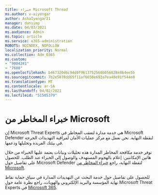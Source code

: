 ```yaml
---
title: خبراء Microsoft Thread
ms.author: v-aiyengar
author: AshaIyengar21
manager: dansimp
ms.date: 04/03/2021
ms.audience: Admin
ms.topic: article
ms.service: o365-administration
ROBOTS: NOINDEX, NOFOLLOW
localization_priority: Normal
ms.collection: Adm_O365
ms.custom:
- "9004241"
- "7600"
ms.openlocfilehash: b467320d6c9dd0f9613752560b056028e864ee5b
ms.sourcegitcommit: 7b2e5078dd65f11af6650e692a7ea48e91f544e0
ms.translationtype: MT
ms.contentlocale: ar-SA
ms.lasthandoff: 04/02/2021
ms.locfileid: "51505379"
---
```

# <a name="microsoft-threat-experts"></a>خبراء المخاطر من Microsoft

إن Microsoft Threat Experts هي خدمة مدارة لتعقب المخاطر في Microsoft Defender لنقطة النهاية.  نحن نعمل مع مركز عمليات الأمان لمراقبة التهديدات الحرجة في بيئتك الفريدة وتحليلها ودعمها.

توفر خدمة مكافحة المخاطر المدارة هذه تحليلات وبيانات يعتمد عليها الخبراء من خلال هاتين الإمكانتين: إعلام بالهجوم المستهدف والوصول إلى الخبراء عند الطلب. للحصول على تفاصيل حول Microsoft Defender لنقطة النهاية، راجع [خبراء المخاطر من Microsoft]( https://docs.microsoft.com/microsoft-365/security/defender-endpoint/microsoft-threat-experts).

للحصول على تفاصيل حول خدمة البحث عن التهديدات المدارة في سياق حماية نقاط نهاية المؤسسة والبريد الإلكتروني والهويات، راجع نظرة عامة حول Microsoft Threat Experts في [Microsoft 365](https://docs.microsoft.com/microsoft-365/security/mtp/microsoft-threat-experts?view=o365-worldwide).